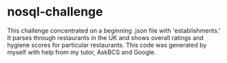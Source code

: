 # nosql-challenge
This challenge concentrated on a beginning .json file with 'establishments.' It parses through restaurants in the UK and shows overall ratings and hygiene 
scores for particular restaurants. This code was generated by myself with help from my tutor, AskBCS and Google.
